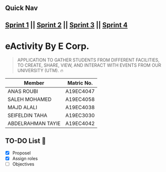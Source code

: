 ## Quick Nav
[Sprint 1](https://github.com/xhzeem/eActivity/tree/sprint-1) || [Sprint 2](https://github.com/xhzeem/eActivity/tree/sprint-2) || [Sprint 3](https://github.com/xhzeem/eActivity/tree/sprint-3) || [Sprint 4](https://github.com/xhzeem/eActivity/tree/sprint-4)
------------------------

# eActivity By E Corp. 
> APPLICATION TO GATHER STUDENTS FROM DIFFERENT FACILITIES, TO CREATE, SHARE, VIEW, AND INTERACT WITH EVENTS FROM OUR UNIVERSITY (UTM). 🔥
 

| Member   | Matric No. |
| ------------- | ------------- |
| ANAS ROUBI  | A19EC4047  |
| SALEH MOHAMED  | A19EC4058  |
| MAJD ALALI  | A19EC4038  |
| SEIFELDIN TAHA | A19EC3030  |
| ABDELRAHMAN TAYIE | A19EC4042 |

## TO-DO List 📃
- [x] Proposel
- [x] Assign roles
- [ ] Objectives 
